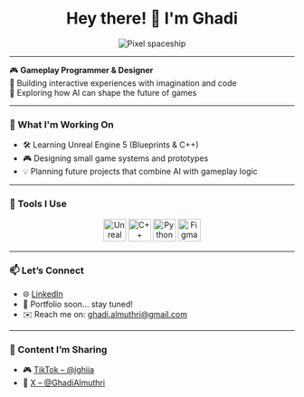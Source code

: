 <h1 align="center">Hey there! 👾 I'm Ghadi</h1>
<p align="center">
  <img src="https://media4.giphy.com/media/v1.Y2lkPTc5MGI3NjExZzE0dGsxandtbHlxYjVpNXkxZzVvdzdmeWQ4dGd3ZWVpcjVmMDkxdyZlcD12MV9pbnRlcm5hbF9naWZfYnlfaWQmY3Q9Zw/pVGsAWjzvXcZW4ZBTE/giphy.gif"  alt="Pixel spaceship">  
  
</p>

---

🎮 **Gameplay Programmer & Designer**  
🚀 Building interactive experiences with imagination and code  
🧠 Exploring how AI can shape the future of games

---

### 🧩 What I'm Working On

- 🛠 Learning Unreal Engine 5 (Blueprints & C++)
- 🎮 Designing small game systems and prototypes
- 💡 Planning future projects that combine AI with gameplay logic

---

### 🧰 Tools I Use
<p align="center">
  <img src="https://cdn.jsdelivr.net/gh/devicons/devicon/icons/unrealengine/unrealengine-original.svg" width="40" alt="Unreal Engine" />
  <img src="https://cdn.jsdelivr.net/gh/devicons/devicon/icons/cplusplus/cplusplus-original.svg" width="40" alt="C++" />
  <img src="https://cdn.jsdelivr.net/gh/devicons/devicon/icons/python/python-original.svg" width="40" alt="Python" />
  <img src="https://cdn.jsdelivr.net/gh/devicons/devicon/icons/figma/figma-original.svg" width="40" alt="Figma" />
</p>

---

### 📫 Let’s Connect

- 🌐 [LinkedIn](https://www.linkedin.com/in/ghadialmuthri)  
- 🎨 Portfolio soon... stay tuned!  
- ✉️ Reach me on: ghadi.almuthri@gmail.com

---

### 🎥 Content I’m Sharing

- 🎮 [TikTok – @ighiia](https://www.tiktok.com/@ighiia) 
- 💬 [X – @GhadiAlmuthri](https://x.com/GhadiAlmuthri)

